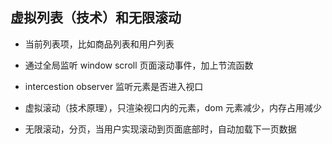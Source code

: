## 虚拟列表（技术）和无限滚动
- 当前列表项，比如商品列表和用户列表
- 通过全局监听 window scroll 页面滚动事件，加上节流函数
- intercestion observer 监听元素是否进入视口
- 虚拟滚动（技术原理），只渲染视口内的元素，dom 元素减少，内存占用减少

- 无限滚动，分页，当用户实现滚动到页面底部时，自动加载下一页数据
